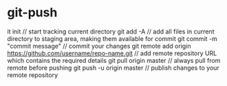 # git-push
it init                                                           // start tracking current directory
git add -A                                                         // add all files in current directory to staging area, making them available for commit
git commit -m "commit message"                                     // commit your changes
git remote add origin https://github.com/username/repo-name.git    // add remote repository URL which contains the required details
git pull origin master                                             // always pull from remote before pushing
git push -u origin master                                          // publish changes to your remote repository
